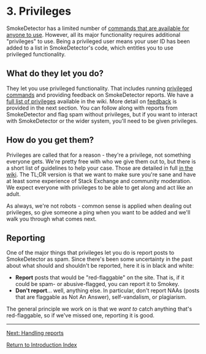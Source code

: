 ---
---

# 3. Privileges
SmokeDetector has a limited number of [commands that are available for anyone to use][commandsNonPriv]. However,
all its major functionality requires additional "privileges" to use. Being a privileged user
means your user ID has been added to a list in SmokeDetector's code, which entitles you to
use privileged functionality.

## What do they let you do?
They let you use privileged functionality. That includes running [privileged
commands][commandsPriv] and providing feedback on SmokeDetector reports.
We have a [full list of privileges][Privileges] available in the wiki. More detail on [feedback][4]
is provided in the next section. You can
follow along with reports from SmokeDetector and flag spam without privileges, but if you want to 
interact with SmokeDetector or the wider system, you'll need to be given privileges.

## How do you get them?
Privileges are called that for a reason - they're a privilege, not something everyone gets.
We're pretty free with who we give them out to, but there is a short list of guidelines
to help your case. Those are detailed in full [in the wiki][wiki]. The TL;DR version is that
we want to make sure you're sane and have at least some experience of Stack Exchange and
community moderation. We expect everyone with privileges to be able to get along and act
like an adult.

As always, we're not robots - common sense is applied when dealing out privileges, so give
someone a ping when you want to be added and we'll walk you through what comes next.

## Reporting
One of the major things that privileges let you do is report posts to SmokeDetector as spam.
Since there's been some uncertainty in the past about what should and shouldn't be reported,
here it is in black and white:

 - **Report** posts that would be "red-flaggable" on the site. That is, if it could be
   spam- or abusive-flagged, you can report it to Smokey.
 - **Don't report**... well, anything else. In particular, don't report NAAs (posts that
   are flaggable as Not An Answer), self-vandalism, or plagiarism.

The general principle we work on is that we _want to_ catch anything that's red-flaggable,
so if we've missed one, reporting it is good.

-----

[Next: Handling reports][4]

[Return to Introduction Index][8]

[commandsNonPriv]: https://github.com/Charcoal-SE/SmokeDetector/wiki/Commands#commands-for-everyone
[commandsPriv]: https://github.com/Charcoal-SE/SmokeDetector/wiki/Commands#privileged-commands
[Privileges]: /smokey/Privileges
[wiki]: https://charcoal-se.org/smokey/Privileges
[4]: /training/reports
[8]: /training/index
